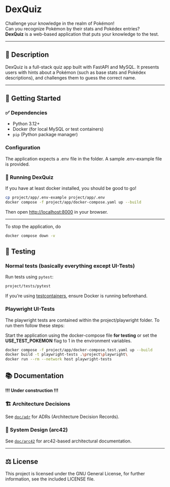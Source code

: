 # DexQuiz

Challenge your knowledge in the realm of Pokémon!  
Can you recognize Pokémon by their stats and Pokédex entries?  
**DexQuiz** is a web-based application that puts your knowledge to the test.

---

## 🧩 Description

DexQuiz is a full-stack quiz app built with FastAPI and MySQL. It presents users with hints about a Pokémon (such as base stats and Pokédex descriptions), and challenges them to guess the correct name.

---

## 🚀 Getting Started

### ✅ Dependencies

- Python 3.12+
- Docker (for local MySQL or test containers)
- `pip` (Python package manager)

### Configuration

The application expects a .env file in the folder. A sample .env-example file is provided.

### 🏃 Running DexQuiz

If you have at least docker installed, you should be good to go!

```bash
cp project/app/.env-example project/app/.env
docker compose -f project/app/docker-compose.yaml up --build
```

Then open [http://localhost:8000](http://localhost:8000) in your browser.

---

To stop the application, do

```bash
docker compose down -v
```

## 🧪 Testing

### Normal tests (basically everything except UI-Tests)

Run tests using `pytest`:

```bash
project/tests/pytest
```

If you’re using [testcontainers](https://pypi.org/project/testcontainers/), ensure Docker is running beforehand.


### Playwright UI-Tests

The playwright tests are contained within the project/playwright folder. To run them follow these steps:

Start the application using the docker-compose file **for testing** or set the **USE_TEST_POKEMON** flag to 1 in the environment variables.

```bash
docker compose -f project/app/docker-compose.test.yaml up --build
docker build -t playwright-tests .\project\playwright\
docker run --rm --network host playwright-tests  
```

## 📚 Documentation

**!!! Under construction !!!**

### 🏗️ Architecture Decisions

See [`doc/adr`](doc/adr) for ADRs (Architecture Decision Records).

### 🧱 System Design (arc42)

See [`doc/arc42`](doc/arc42) for arc42-based architectural documentation.

---

## ⚖️ License

This project is licensed under the GNU General License, for further information, see the included LICENSE file.
